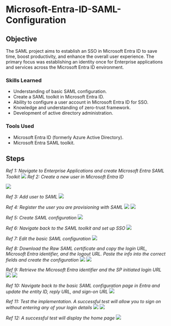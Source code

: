 # Microsoft-Entra-ID-SAML-Configuration

## Objective

The SAML project aims to establish an SSO in Microsoft Entra ID to save time, boost productivity, and enhance the overall user experience. The primary focus was establishing an identity once for Enterprise applications and services across the Microsoft Entra ID environment.

### Skills Learned

- Understanding of basic SAML configuration.
- Create a SAML toolkit in Microsoft Entra ID.
- Ability to configure a user account in Microsoft Entra ID for SSO.
- Knowledge and understanding of zero-trust framework.
- Development of active directory administration.

### Tools Used

- Microsoft Entra ID (formerly Azure Active Directory).
- Microsoft Entra SAML toolkit.

## Steps

*Ref 1: Navigate to Enterprise Applications and create Microsoft Entra SAML Toolkit*
<img src="https://github.com/dnalegri/Azure-SAML-Configuration/assets/164395911/5f9ee58e-0bf9-4455-b5ae-8f52465672f6" />
*Ref 2: Create a new user in Microsoft Entra ID* 

<img src="https://github.com/dnalegri/Azure-SAML-Configuration/assets/164395911/e7a121a8-196f-4b20-9479-a8169fe4b997" />

*Ref 3: Add user to SAML*
<img src=https://github.com/dnalegri/Azure-SAML-Configuration/assets/164395911/2e6f6ab5-55b0-4062-810e-b149d97e840c />

*Ref 4: Register the user you are provisioning with SAML*
<img src="https://github.com/dnalegri/Azure-SAML-Configuration/assets/164395911/3a53ebd2-3bc0-4b16-996e-7aac2199df95" />
<img src="https://github.com/dnalegri/Azure-SAML-Configuration/assets/164395911/9cef657e-687b-4cee-b0f0-759dfed312a8" />


*Ref 5: Create SAML configuration*
<img src="https://github.com/dnalegri/Azure-SAML-Configuration/assets/164395911/67f93086-0cc9-42ae-bc6c-7309d4cf894a" />

*Ref 6: Navigate back to the SAML toolkit and set up SSO*
<img src="https://github.com/dnalegri/Azure-SAML-Configuration/assets/164395911/74604c27-9f98-4c67-a175-d327037787a9" />

*Ref 7: Edit the basic SAML configuration*
<img src="https://github.com/dnalegri/Azure-SAML-Configuration/assets/164395911/8a991cf4-77e3-45ba-8677-841edea3d21d" />

*Ref 8: Download the Raw SAML certificate and copy the login URL, Microsoft Entra identifier, and the logout URL. Paste the info into the correct fields and create the configuration*
<img src="https://github.com/dnalegri/Azure-SAML-Configuration/assets/164395911/b764d359-a917-4f03-995a-878627170100" />
<img src="https://github.com/dnalegri/Azure-SAML-Configuration/assets/164395911/ec7abae5-9a8d-4a2d-a9a5-60e550ff09f2" />

*Ref 9: Retrieve the Microsoft Entra identifier and the SP initiated login URL*
<img src="https://github.com/dnalegri/Azure-SAML-Configuration/assets/164395911/695bc5f2-3342-46d0-96e2-3375ba404578" />
<img src="https://github.com/dnalegri/Azure-SAML-Configuration/assets/164395911/ae169155-f0b9-4fb7-8250-cc28aeaf2bd5" />

*Ref 10: Navigate back to the basic SAML configuration page in Entra and update the entity ID, reply URL, and sign-on URL*
<img src="https://github.com/dnalegri/Azure-SAML-Configuration/assets/164395911/d1ca8ac0-06e2-4247-a15b-43edd818a298" />

*Ref 11: Test the implementation. A successful test will allow you to sign on without entering any of your login details*
<img src="https://github.com/dnalegri/Azure-SAML-Configuration/assets/164395911/9c2d20c7-535b-440a-b335-31493ffa4cd5" />
<img src="https://github.com/dnalegri/Azure-SAML-Configuration/assets/164395911/d4d9c6a3-7822-4ba6-b548-24f9bf772fee" />

*Ref 12: A successful test will display the home page*
<img src="https://github.com/dnalegri/Azure-SAML-Configuration/assets/164395911/417daeef-cb20-46b5-b3b5-21d045926c63" />
